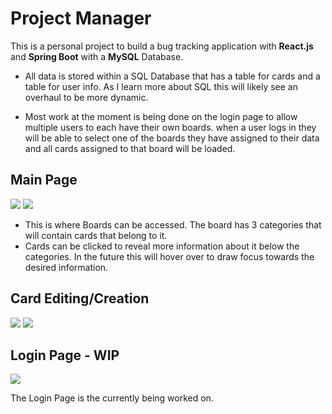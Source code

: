 # Project Manager

This is a personal project to build a bug tracking application with **React.js** and **Spring Boot** with a **MySQL** Database.

* All data is stored within a SQL Database that has a table for cards and a table for user info. As I learn more about SQL this will likely see an overhaul to be more dynamic.

* Most work at the moment is being done on the login page to allow multiple users to each have their own boards. when a user logs in they will be able to select one of the boards they have assigned to their data and all cards assigned to that board will be loaded.


## Main Page
![](https://i.imgur.com/qyzFPAY.png)
![](https://i.imgur.com/J0ISGed.png)
* This is where Boards can be accessed. The board has 3 categories that will contain cards that belong to it. 
* Cards can be clicked to reveal more information about it below the categories. In the future this will hover over to draw focus towards the desired information.

## Card Editing/Creation
![](https://i.imgur.com/g5nTqGf.png)
![](https://i.imgur.com/xb2cACL.png)


## Login Page - WIP
![](https://i.imgur.com/KrQ2w3i.png)

The Login Page is the currently being worked on.
